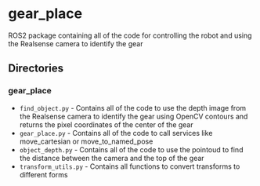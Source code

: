 # gear_place
ROS2 package containing all of the code for controlling the robot and using the Realsense camera to identify the gear

## Directories
### gear_place
* `find_object.py` - Contains all of the code to use the depth image from the Realsense camera to identify the gear using OpenCV contours and returns the pixel coordinates of the center of the gear
* `gear_place.py` - Contains all of the code to call services like move_cartesian or move_to_named_pose
* `object_depth.py` - Contains all of the code to use the pointoud to find the distance between the camera and the top of the gear
* `transform_utils.py` - Contains all functions to convert transforms to different forms
